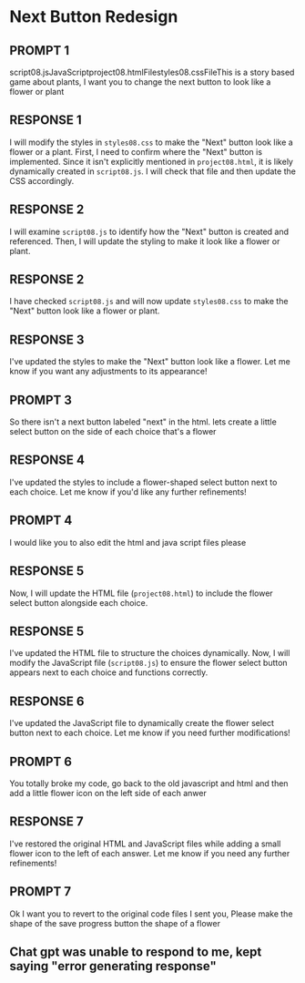 # Next Button Redesign

## PROMPT 1

script08.jsJavaScriptproject08.htmlFilestyles08.cssFileThis is a story based game about plants, I want you to change the next button to look like a flower or plant

## RESPONSE 1

I will modify the styles in `styles08.css` to make the "Next" button look like a flower or a plant. First, I need to confirm where the "Next" button is implemented. Since it isn't explicitly mentioned in `project08.html`, it is likely dynamically created in `script08.js`. I will check that file and then update the CSS accordingly.

## RESPONSE 2

I will examine `script08.js` to identify how the "Next" button is created and referenced. Then, I will update the styling to make it look like a flower or plant.

## RESPONSE 2

I have checked `script08.js` and will now update `styles08.css` to make the "Next" button look like a flower or plant.

## RESPONSE 3

I've updated the styles to make the "Next" button look like a flower. Let me know if you want any adjustments to its appearance!

## PROMPT 3

So there isn't a next button labeled "next" in the html. lets create a little select button on the side of each choice that's a flower

## RESPONSE 4

I've updated the styles to include a flower-shaped select button next to each choice. Let me know if you'd like any further refinements!

## PROMPT 4

I would like you to also edit the html and java script files please

## RESPONSE 5

Now, I will update the HTML file (`project08.html`) to include the flower select button alongside each choice.

## RESPONSE 5

I've updated the HTML file to structure the choices dynamically. Now, I will modify the JavaScript file (`script08.js`) to ensure the flower select button appears next to each choice and functions correctly.

## RESPONSE 6

I've updated the JavaScript file to dynamically create the flower select button next to each choice. Let me know if you need further modifications!

## PROMPT 6

You totally broke my code, go back to the old javascript and html and then add a little flower icon on the left side of each anwer

## RESPONSE 7

I've restored the original HTML and JavaScript files while adding a small flower icon to the left of each answer. Let me know if you need any further refinements!

## PROMPT 7

Ok I want you to revert to the original code files I sent you, Please make the shape of the save progress button the shape of a flower

## Chat gpt was unable to respond to me, kept saying "error generating response"

